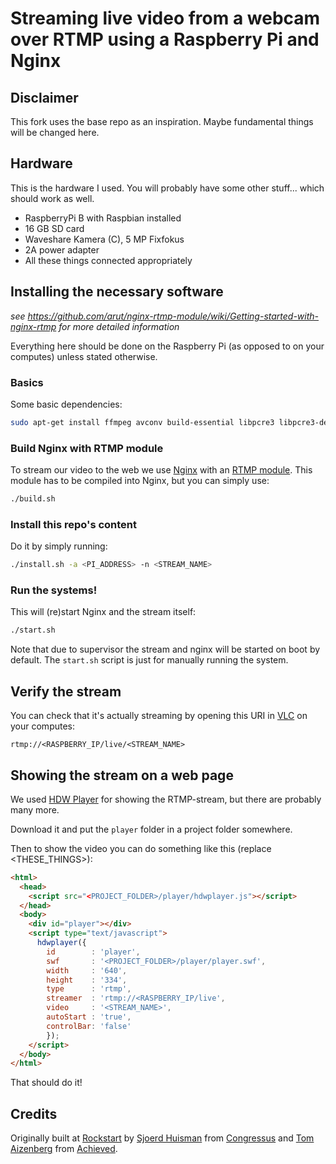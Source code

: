 # Streaming live video from a webcam over RTMP using a Raspberry Pi and Nginx

## Disclaimer

This fork uses the base repo as an inspiration. Maybe fundamental things will be changed here.

## Hardware

This is the hardware I used. You will probably have some other stuff... which should work as well.

- RaspberryPi B with Raspbian installed
- 16 GB SD card
- Waveshare Kamera (C), 5 MP Fixfokus
- 2A power adapter
- All these things connected appropriately

## Installing the necessary software

*see https://github.com/arut/nginx-rtmp-module/wiki/Getting-started-with-nginx-rtmp for more detailed information*

Everything here should be done on the Raspberry Pi (as opposed to on your computes) unless stated otherwise. 

### Basics

Some basic dependencies:

```bash
sudo apt-get install ffmpeg avconv build-essential libpcre3 libpcre3-dev libssl-dev git zlib1g-dev
```

### Build Nginx with RTMP module

To stream our video to the web we use [Nginx](http://nginx.org/) with an [RTMP module](https://github.com/arut/nginx-rtmp-module). This module has to be compiled into Nginx, but you can simply use:
```bash
./build.sh
```

### Install this repo's content

Do it by simply running: 
```bash
./install.sh -a <PI_ADDRESS> -n <STREAM_NAME>
```

### Run the systems!

This will (re)start Nginx and the stream itself:
```bash
./start.sh
```

Note that due to supervisor the stream and nginx will be started on boot by default. The `start.sh` script is just for manually running the system.

## Verify the stream

You can check that it's actually streaming by opening this URI in [VLC](http://www.videolan.org/vlc/index.html) on your computes:

```uri
rtmp://<RASPBERRY_IP/live/<STREAM_NAME> 
```

## Showing the stream on a web page

We used [HDW Player](http://www.hdwplayer.com) for showing the RTMP-stream, but there are probably many more.

Download it and put the `player` folder in a project folder somewhere.

Then to show the video you can do something like this (replace <THESE_THINGS>):

```html
<html>
  <head>
    <script src="<PROJECT_FOLDER>/player/hdwplayer.js"></script>
  </head>
  <body>
    <div id="player"></div>
    <script type="text/javascript">
      hdwplayer({ 
        id        : 'player',
        swf       : '<PROJECT_FOLDER>/player/player.swf',
        width     : '640',
        height    : '334',
        type      : 'rtmp',
        streamer  : 'rtmp://<RASPBERRY_IP/live',
        video     : '<STREAM_NAME>',
        autoStart : 'true',
        controlBar: 'false'
        });
    </script>
  </body>
</html>
```

That should do it!

## Credits

Originally built at [Rockstart](http://rockstart.com) by [Sjoerd Huisman](https://github.com/shuisman) from [Congressus](https://www.congressus.nl/) and [Tom Aizenberg](https://github.com/Tomtomgo) from [Achieved](http://achieved.co).
